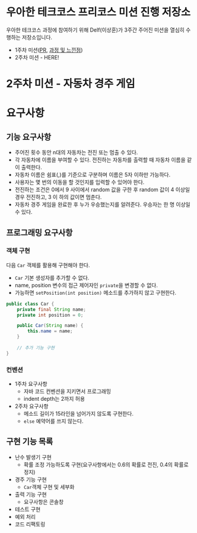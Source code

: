 # 우아한 테크코스 프리코스 미션 진행 저장소
우아한 테크코스 과정에 참여하기 위해 Delf(이상훈)가 3주간 주어진 미션을 열심히 수행하는 저장소입니다.
- 1주차 미션([PR](), [과정 및 느낀점](https://github.com/Delf-Lee/study-archive/blob/master/woowacourse/tech-corce-mission-1.md))
- 2주차 미션 - HERE!

# 2주차 미션 - 자동차 경주 게임

# 요구사항
## 기능 요구사항 
- 주어진 횟수 동안 n대의 자동차는 전진 또는 멈출 수 있다.
- 각 자동차에 이름을 부여할 수 있다. 전진하는 자동차를 출력할 때 자동차 이름을 같이 출력한다. 
- 자동차 이름은 쉼표(,)를 기준으로 구분하며 이름은 5자 이하만 가능하다.
- 사용자는 몇 번의 이동을 할 것인지를 입력할 수 있어야 한다.
- 전진하는 조건은 0에서 9 사이에서 random 값을 구한 후 random 값이 4 이상일 경우 전진하고, 3 이
하의 값이면 멈춘다.
- 자동차 경주 게임을 완료한 후 누가 우승했는지를 알려준다. 우승자는 한 명 이상일 수 있다.

## 프로그래밍 요구사항
### 객체 구현
다음 `Car` 객체를 활용해 구현해야 한다.
- `Car` 기본 생성자를 추가할 수 없다.
- name, position 변수의 접근 제어자인 `private`을 변경할 수 없다. 
- 가능하면 `setPosition(int position)` 메소드를 추가하지 않고 구현한다.
``` java
public class Car {
    private final String name;
    private int position = 0;

    public Car(String name) {
        this.name = name;
    }
    
    // 추가 기능 구현
}
```
### 컨벤션
- 1주차 요구사항
    - 자바 코드 컨벤션을 지키면서 프로그래밍
    - indent depth는 2까지 허용
- 2주차 요구사항
    - 메소드 길이가 15라인을 넘어가지 않도록 구현한다.
    - `else` 예약어를 쓰지 않는다.
    
## 구현 기능 목록
- 난수 발생기 구현
  - 확률 조정 가능하도록 구현(요구사항에서는 0.6의 확률로 전진, 0.4의 확률로 정지)
- 경주 기능 구현
  - `Car`객체 구현 및 세부화
- 출력 기능 구현
  - 요구사항은 콘솔창
- 테스트 구현
- 예외 처리
- 코드 리팩토링

